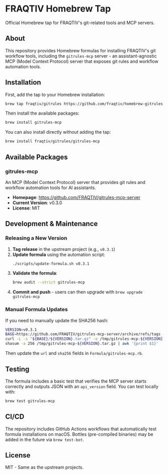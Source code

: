 # FRAQTIV Homebrew Tap

Official Homebrew tap for FRAQTIV's git-related tools and MCP servers.

## About

This repository provides Homebrew formulas for installing FRAQTIV's git workflow tools, including the `gitrules-mcp` server - an assistant-agnostic MCP (Model Context Protocol) server that exposes git rules and workflow automation tools.

## Installation

First, add the tap to your Homebrew installation:

```bash
brew tap fraqtiv/gitrules https://github.com/fraqtiv/homebrew-gitrules
```

Then install the available packages:

```bash
brew install gitrules-mcp
```

You can also install directly without adding the tap:

```bash
brew install fraqtiv/gitrules/gitrules-mcp
```

## Available Packages

### gitrules-mcp

An MCP (Model Context Protocol) server that provides git rules and workflow automation tools for AI assistants.

- **Homepage**: https://github.com/FRAQTIV/gitrules-mcp-server
- **Current Version**: v0.3.0
- **License**: MIT

## Development & Maintenance

### Releasing a New Version

1. **Tag release** in the upstream project (e.g., `v0.3.1`)
2. **Update formula** using the automation script:
   ```bash
   ./scripts/update-formula.sh v0.3.1
   ```
3. **Validate the formula**:
   ```bash
   brew audit --strict gitrules-mcp
   ```
4. **Commit and push** - users can then upgrade with `brew upgrade gitrules-mcp`

### Manual Formula Updates

If you need to manually update the SHA256 hash:

```bash
VERSION=v0.3.1
BASE=https://github.com/FRAQTIV/gitrules-mcp-server/archive/refs/tags
curl -L -s "${BASE}/${VERSION}.tar.gz" -o /tmp/gitrules-mcp-${VERSION}.tar.gz
shasum -a 256 /tmp/gitrules-mcp-${VERSION}.tar.gz | awk '{print $1}'
```

Then update the `url` and `sha256` fields in `Formula/gitrules-mcp.rb`.

## Testing

The formula includes a basic test that verifies the MCP server starts correctly and outputs JSON with an `api_version` field. You can test locally with:

```bash
brew test gitrules-mcp
```

## CI/CD

The repository includes GitHub Actions workflows that automatically test formula installations on macOS. Bottles (pre-compiled binaries) may be added in the future via `brew test-bot`.

## License

MIT - Same as the upstream projects.
